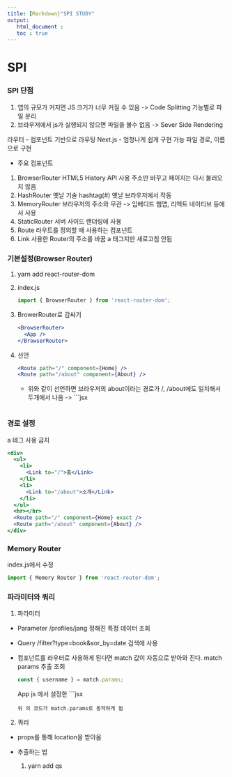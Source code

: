 ```yaml
--- 
title: [Markdown}"SPI STUDY"
output:
   html_document :
   toc : true
---
```


# SPI

### SPI 단점

1. 앱의 규모가 커지면 JS 크기가 너무 커질 수 있음
   -> Code Splitting
   기능별로 파일 분리
2. 브라우저에서 js가 실행되지 않으면 파일을 볼수 없음
   -> Sever Side Rendering

라우터 - 컴포넌트 기반으로 라우팅
Next.js - 엄청나게 쉽게 구현 가능
파일 경로, 이름으로 구현

- 주요 컴포넌트

1. BrowserRouter
   HTML5 History API 사용
   주소만 바꾸고 페이지는 다시 불러오지 않음
2. HashRouter
   옛날 기술
   hashtag(#) 옛날 브라우저에서 작동
3. MemoryRouter
   브라우저의 주소와 무관 -> 임베디드 웹앱, 리엑트 네이티브 등에서 사용
4. StaticRouter
   서버 사이드 랜더링에 사용
5. Route
   라우트를 정의할 때 사용하는 컴포넌트
6. Link
   사용한 Router의 주소를 바꿈 a 태그지만 새로고침 안됨

### 기본설정(Browser Router)

1. yarn add react-router-dom
2. index.js
   ```jsx
   import { BrowserRouter } from 'react-router-dom';
   ```
3. BrowerRouter로 감싸기
   ```jsx
   <BrowserRouter>
     <App />
   </BrowserRouter>
   ```
4. 선언

   ```jsx
   <Route path="/" component={Home} />
   <Route path="/about" component={About} />
   ```

   - 위와 같이 선언하면 브라우저의 about이라는 경로가 /, /about에도 일치해서 두개에서 나옴
     -> ```jsx
     <Route path="/" component={Home} exact/>

     ```

     ```

### 경로 설정

a 테그 사용 금지

```jsx
<div>
  <ul>
    <li>
      <Link to="/">홈</Link>
    </li>
    <li>
      <Link to="/about">소개</Link>
    </li>
  </ul>
  <hr></hr>
  <Route path="/" component={Home} exact />
  <Route path="/about" component={About} />
</div>
```

### Memory Router

index.js에서 수정

```jsx
import { Memory Router } from 'react-router-dom';
```

### 파라미터와 쿼리

1. 파라미터

- Parameter
  /profiles/jang
  정해진 특정 데이터 조회
- Query
  /filter?type=book&sor_by=date
  검색에 사용

- 컴포넌트를 라우터로 사용하게 된다면 match 값이 자동으로 받아와 진다.
  match params 추출 조회
  ```jsx
  const { username } = match.params;
  ```
  App js 에서 설정한 ```jsx
  <Route path="/profiles/:username">
  ```
  위 의 코드가 match.params로 동작하게 됨
  ```

2. 쿼리

- props를 통해 location을 받아옴

- 추출하는 법
  1.  yarn add qs
